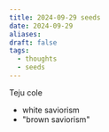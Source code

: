 ```yaml
---
title: 2024-09-29 seeds
date: 2024-09-29
aliases: 
draft: false
tags:
  - thoughts
  - seeds
---
```

Teju cole
- white saviorism
- "brown saviorism"